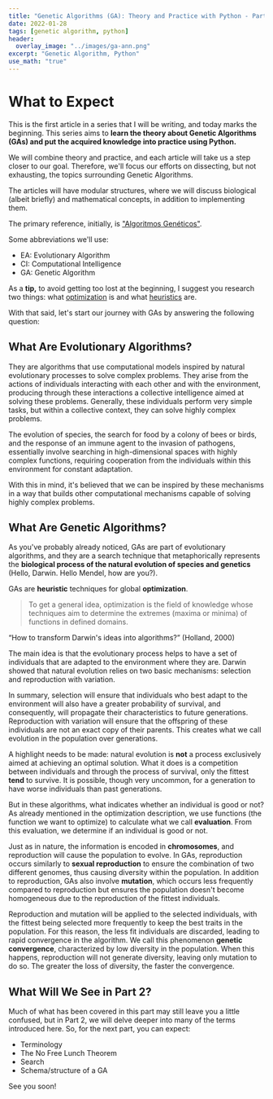 ```yaml
---
title: "Genetic Algorithms (GA): Theory and Practice with Python - Part 1"
date: 2022-01-28
tags: [genetic algorithm, python]
header:
  overlay_image: "../images/ga-ann.png"
excerpt: "Genetic Algorithm, Python"
use_math: "true"
---
```


# What to Expect

This is the first article in a series that I will be writing, and today marks the beginning. This series aims to **learn the theory about Genetic Algorithms (GAs) and put the acquired knowledge into practice using Python.**

We will combine theory and practice, and each article will take us a step closer to our goal. Therefore, we'll focus our efforts on dissecting, but not exhausting, the topics surrounding Genetic Algorithms.

The articles will have modular structures, where we will discuss biological (albeit briefly) and mathematical concepts, in addition to implementing them.

The primary reference, initially, is ["Algoritmos Genéticos"](https://www.amazon.com.br/Algoritmos-Gen%C3%A9ticos-Ricardo-Linden/dp/8539901951/ref=sr_1_1?__mk_pt_BR=%C3%85M%C3%85%C5%BD%C3%95%C3%91&crid=3SJ47JJZMLKJK&keywords=Algoritmos+Gen%C3%A9ticos&qid=1643108773&sprefix=algoritmos+gen%C3%A9ticos%2Caps%2C207&sr=8-1&ufe=app_do%3Aamzn1.fos.6d798eae-cadf-45de-946a-f477d47705b9).

Some abbreviations we'll use:

- EA: Evolutionary Algorithm
- CI: Computational Intelligence
- GA: Genetic Algorithm

As a **tip,** to avoid getting too lost at the beginning, I suggest you research two things: what [optimization](https://pt.wikipedia.org/wiki/Otimiza%C3%A7%C3%A3o) is and what [heuristics](https://pt.wikipedia.org/wiki/Heur%C3%ADstica_(computa%C3%A7%C3%A3o)) are. 

With that said, let's start our journey with GAs by answering the following question:

## What Are Evolutionary Algorithms?

They are algorithms that use computational models inspired by natural evolutionary processes to solve complex problems. They arise from the actions of individuals interacting with each other and with the environment, producing through these interactions a collective intelligence aimed at solving these problems. Generally, these individuals perform very simple tasks, but within a collective context, they can solve highly complex problems.

The evolution of species, the search for food by a colony of bees or birds, and the response of an immune agent to the invasion of pathogens, essentially involve searching in high-dimensional spaces with highly complex functions, requiring cooperation from the individuals within this environment for constant adaptation.

With this in mind, it's believed that we can be inspired by these mechanisms in a way that builds other computational mechanisms capable of solving highly complex problems.

## What Are Genetic Algorithms?

As you've probably already noticed, GAs are part of evolutionary algorithms, and they are a search technique that metaphorically represents the **biological process of the natural evolution of species and genetics** (Hello, Darwin. Hello Mendel, how are you?). 

GAs are **heuristic** techniques for global **optimization**.

> To get a general idea, optimization is the field of knowledge whose techniques aim to determine the extremes (maxima or minima) of functions in defined domains.

“How to transform Darwin's ideas into algorithms?” (Holland, 2000)

The main idea is that the evolutionary process helps to have a set of individuals that are adapted to the environment where they are. Darwin showed that natural evolution relies on two basic mechanisms: selection and reproduction with variation.

In summary, selection will ensure that individuals who best adapt to the environment will also have a greater probability of survival, and consequently, will propagate their characteristics to future generations. Reproduction with variation will ensure that the offspring of these individuals are not an exact copy of their parents. This creates what we call evolution in the population over generations.

A highlight needs to be made: natural evolution is **not** a process exclusively aimed at achieving an optimal solution. What it does is a competition between individuals and through the process of survival, only the fittest **tend** to survive. It is possible, though very uncommon, for a generation to have worse individuals than past generations.

But in these algorithms, what indicates whether an individual is good or not? As already mentioned in the optimization description, we use functions (the function we want to optimize) to calculate what we call **evaluation**. From this evaluation, we determine if an individual is good or not.

Just as in nature, the information is encoded in **chromosomes**, and reproduction will cause the population to evolve. In GAs, reproduction occurs similarly to **sexual reproduction** to ensure the combination of two different genomes, thus causing diversity within the population. In addition to reproduction, GAs also involve **mutation**, which occurs less frequently compared to reproduction but ensures the population doesn't become homogeneous due to the reproduction of the fittest individuals.

Reproduction and mutation will be applied to the selected individuals, with the fittest being selected more frequently to keep the best traits in the population. For this reason, the less fit individuals are discarded, leading to rapid convergence in the algorithm. We call this phenomenon **genetic convergence**, characterized by low diversity in the population. When this happens, reproduction will not generate diversity, leaving only mutation to do so. The greater the loss of diversity, the faster the convergence.

## What Will We See in Part 2?

Much of what has been covered in this part may still leave you a little confused, but in Part 2, we will delve deeper into many of the terms introduced here. So, for the next part, you can expect:

- Terminology
- The No Free Lunch Theorem
- Search
- Schema/structure of a GA

See you soon!
